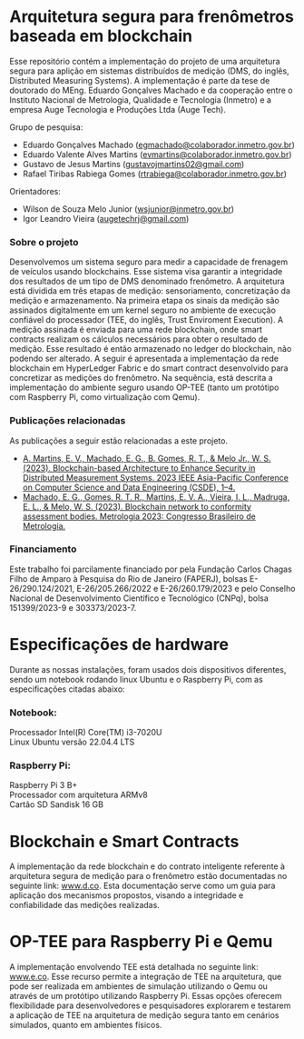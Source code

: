 # Arquitetura segura para frenômetros baseada em blockchain
Esse repositório contém a implementação do projeto de uma arquitetura segura para aplição em sistemas distribuídos de medição (DMS, do inglês, Distributed Measuring Systems). A implementação é parte da tese de doutorado do MEng. Eduardo Gonçalves Machado e da cooperação entre o Instituto Nacional de Metrologia, Qualidade e Tecnologia (Inmetro) e a empresa Auge Tecnologia e Produções Ltda (Auge Tech).

Grupo de pesquisa:
* Eduardo Gonçalves Machado (egmachado@colaborador.inmetro.gov.br)
* Eduardo Valente Alves Martins (evmartins@colaborador.inmetro.gov.br)
* Gustavo de Jesus Martins (gustavojmartins02@gmail.com)
* Rafael Tiribas Rabiega Gomes (rtrabiega@colaborador.inmetro.gov.br)

Orientadores:
* Wilson de Souza Melo Junior (wsjunior@inmetro.gov.br)
* Igor Leandro Vieira (augetechrj@gmail.com)

### Sobre o projeto
Desenvolvemos um sistema seguro para medir a capacidade de frenagem de veículos usando blockchains. Esse sistema visa garantir a integridade dos resultados de um tipo de DMS denominado frenômetro. A arquitetura está dividida em três etapas de medição: sensoriamento, concretização da medição e armazenamento. Na primeira etapa os sinais da medição são assinados digitalmente em um kernel seguro no ambiente de execução confiável do processador (TEE, do inglês, Trust Enviroment Execution). A medição assinada é enviada para uma rede blockchain, onde smart contracts realizam os cálculos necessários para obter o resultado de medição. Esse resultado é então armazenado no ledger do blockchain, não podendo ser alterado. A seguir é apresentada a implementação da rede blockchain em HyperLedger Fabric e do smart contract desenvolvido para concretizar as medições do frenômetro. Na sequência, está descrita a implementação do ambiente seguro usando OP-TEE (tanto um protótipo com Raspberry Pi, como virtualização com Qemu).

### Publicações relacionadas
As publicações a seguir estão relacionadas a este projeto.

* [A. Martins, E. V., Machado, E. G., B. Gomes, R. T., & Melo Jr., W. S. (2023). Blockchain-based Architecture to Enhance Security in Distributed Measurement Systems. 2023 IEEE Asia-Pacific Conference on Computer Science and Data Engineering (CSDE), 1–4.](10.1109/CSDE59766.2023.10487656)
* [Machado, E. G., Gomes, R. T. R., Martins, E. V. A., Vieira, I. L., Madruga, E. L., & Melo, W. S. (2023). Blockchain network to conformity assessment bodies. Metrologia 2023: Congresso Brasileiro de Metrologia.](https://metrologia2023.org.br/?page_id=6627)

### Financiamento
Este trabalho foi parcilamente financiado por pela Fundação Carlos Chagas Filho de Amparo à Pesquisa do Rio de Janeiro (FAPERJ), bolsas E-26/290.124/2021, E-26/205.266/2022 e E-26/260.179/2023 e pelo Conselho Nacional de Desenvolvimento Científico e Tecnológico (CNPq), bolsa 151399/2023-9 e 303373/2023-7.

# Especificações de hardware
Durante as nossas instalações, foram usados dois dispositivos diferentes, sendo um notebook rodando linux Ubuntu e o Raspberry Pi, com as especificações citadas abaixo:
### Notebook:
Processador Intel(R) Core(TM) i3-7020U<br>
Linux Ubuntu versão 22.04.4 LTS

### Raspberry Pi:
Raspberry Pi 3 B+<br>
Processador com arquitetura ARMv8<br>
Cartão SD Sandisk 16 GB

# Blockchain e Smart Contracts

A implementação da rede blockchain e do contrato inteligente referente à arquitetura segura de medição para o frenômetro estão  documentadas no seguinte link: www.d.co. Esta documentação serve como um guia para aplicação dos mecanismos propostos, visando a integridade e confiabilidade das medições realizadas.

# OP-TEE para Raspberry Pi e Qemu

A implementação envolvendo TEE está detalhada no seguinte link: www.e.co. Esse recurso permite a integração de TEE na arquitetura, que pode ser realizada em ambientes de simulação utilizando o Qemu ou através de um protótipo utilizando Raspberry Pi. Essas opções oferecem flexibilidade para desenvolvedores e pesquisadores explorarem e testarem a aplicação de TEE na arquitetura de medição segura tanto em cenários simulados, quanto em ambientes físicos.

